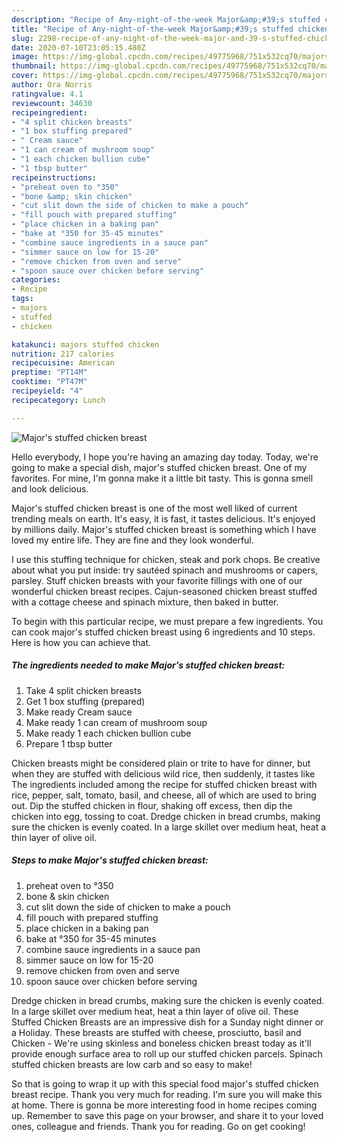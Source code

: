 ```yaml
---
description: "Recipe of Any-night-of-the-week Major&amp;#39;s stuffed chicken breast"
title: "Recipe of Any-night-of-the-week Major&amp;#39;s stuffed chicken breast"
slug: 2298-recipe-of-any-night-of-the-week-major-and-39-s-stuffed-chicken-breast
date: 2020-07-10T23:05:15.480Z
image: https://img-global.cpcdn.com/recipes/49775968/751x532cq70/majors-stuffed-chicken-breast-recipe-main-photo.jpg
thumbnail: https://img-global.cpcdn.com/recipes/49775968/751x532cq70/majors-stuffed-chicken-breast-recipe-main-photo.jpg
cover: https://img-global.cpcdn.com/recipes/49775968/751x532cq70/majors-stuffed-chicken-breast-recipe-main-photo.jpg
author: Ora Norris
ratingvalue: 4.1
reviewcount: 34630
recipeingredient:
- "4 split chicken breasts"
- "1 box stuffing prepared"
- " Cream sauce"
- "1 can cream of mushroom soup"
- "1 each chicken bullion cube"
- "1 tbsp butter"
recipeinstructions:
- "preheat oven to °350"
- "bone &amp; skin chicken"
- "cut slit down the side of chicken to make a pouch"
- "fill pouch with prepared stuffing"
- "place chicken in a baking pan"
- "bake at °350 for 35-45 minutes"
- "combine sauce ingredients in a sauce pan"
- "simmer sauce on low for 15-20"
- "remove chicken from oven and serve"
- "spoon sauce over chicken before serving"
categories:
- Recipe
tags:
- majors
- stuffed
- chicken

katakunci: majors stuffed chicken 
nutrition: 217 calories
recipecuisine: American
preptime: "PT14M"
cooktime: "PT47M"
recipeyield: "4"
recipecategory: Lunch

---
```



![Major&#39;s stuffed chicken breast](https://img-global.cpcdn.com/recipes/49775968/751x532cq70/majors-stuffed-chicken-breast-recipe-main-photo.jpg)

Hello everybody, I hope you're having an amazing day today. Today, we're going to make a special dish, major&#39;s stuffed chicken breast. One of my favorites. For mine, I'm gonna make it a little bit tasty. This is gonna smell and look delicious.

Major&#39;s stuffed chicken breast is one of the most well liked of current trending meals on earth. It's easy, it is fast, it tastes delicious. It's enjoyed by millions daily. Major&#39;s stuffed chicken breast is something which I have loved my entire life. They are fine and they look wonderful.

I use this stuffing technique for chicken, steak and pork chops. Be creative about what you put inside: try sautéed spinach and mushrooms or capers, parsley. Stuff chicken breasts with your favorite fillings with one of our wonderful chicken breast recipes. Cajun-seasoned chicken breast stuffed with a cottage cheese and spinach mixture, then baked in butter.


To begin with this particular recipe, we must prepare a few ingredients. You can cook major&#39;s stuffed chicken breast using 6 ingredients and 10 steps. Here is how you can achieve that.

<!--inarticleads1-->

##### The ingredients needed to make Major&#39;s stuffed chicken breast:

1. Take 4 split chicken breasts
1. Get 1 box stuffing (prepared)
1. Make ready  Cream sauce
1. Make ready 1 can cream of mushroom soup
1. Make ready 1 each chicken bullion cube
1. Prepare 1 tbsp butter


Chicken breasts might be considered plain or trite to have for dinner, but when they are stuffed with delicious wild rice, then suddenly, it tastes like The ingredients included among the recipe for stuffed chicken breast with rice, pepper, salt, tomato, basil, and cheese, all of which are used to bring out. Dip the stuffed chicken in flour, shaking off excess, then dip the chicken into egg, tossing to coat. Dredge chicken in bread crumbs, making sure the chicken is evenly coated. In a large skillet over medium heat, heat a thin layer of olive oil. 

<!--inarticleads2-->

##### Steps to make Major&#39;s stuffed chicken breast:

1. preheat oven to °350
1. bone &amp; skin chicken
1. cut slit down the side of chicken to make a pouch
1. fill pouch with prepared stuffing
1. place chicken in a baking pan
1. bake at °350 for 35-45 minutes
1. combine sauce ingredients in a sauce pan
1. simmer sauce on low for 15-20
1. remove chicken from oven and serve
1. spoon sauce over chicken before serving


Dredge chicken in bread crumbs, making sure the chicken is evenly coated. In a large skillet over medium heat, heat a thin layer of olive oil. These Stuffed Chicken Breasts are an impressive dish for a Sunday night dinner or a Holiday. These breasts are stuffed with cheese, prosciutto, basil and Chicken - We&#39;re using skinless and boneless chicken breast today as it&#39;ll provide enough surface area to roll up our stuffed chicken parcels. Spinach stuffed chicken breasts are low carb and so easy to make! 

So that is going to wrap it up with this special food major&#39;s stuffed chicken breast recipe. Thank you very much for reading. I'm sure you will make this at home. There is gonna be more interesting food in home recipes coming up. Remember to save this page on your browser, and share it to your loved ones, colleague and friends. Thank you for reading. Go on get cooking!
